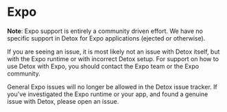 # Expo

**Note**: Expo support is entirely a community driven effort. We have no specific support in Detox for Expo applications (ejected or otherwise).

If you are seeing an issue, it is most likely not an issue with Detox itself, but with the Expo runtime or with incorrect Detox setup. For support on how to use Detox with Expo, you should contact the Expo team or the Expo community.

General Expo issues will no longer be allowed in the Detox issue tracker. If you've investigated the Expo runtime or your app, and found a genuine issue with Detox, please open an issue.